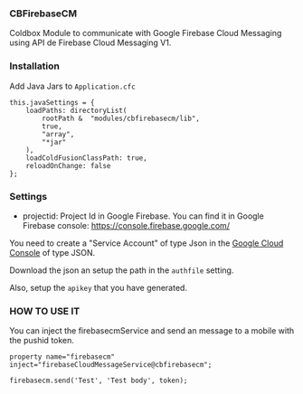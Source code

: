 ### CBFirebaseCM

Coldbox Module to communicate with Google Firebase Cloud Messaging using API de Firebase Cloud Messaging V1.


### Installation

Add Java Jars to `Application.cfc`

```
this.javaSettings = {
	loadPaths: directoryList(
		rootPath &  "modules/cbfirebasecm/lib",
		true,
		"array",
		"*jar"
	),
	loadColdFusionClassPath: true,
	reloadOnChange: false
};
```


### Settings

- projectid: Project Id in Google Firebase. You can find it in Google Firebase console: https://console.firebase.google.com/

You need to create a "Service Account" of type Json in the [Google Cloud Console](https://console.cloud.google.com/iam-admin/serviceaccounts/) of type JSON. 

Download the json an setup the path in the `authfile` setting.

Also, setup the `apikey` that you have generated.


### HOW TO USE IT

You can inject the firebasecmService and send an message to a mobile with the pushid token. 

```
property name="firebasecm" inject="firebaseCloudMessageService@cbfirebasecm";

firebasecm.send('Test', 'Test body', token);
```




